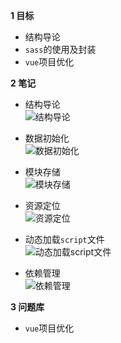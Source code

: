 
**1 目标**
* 结构导论  
* `sass`的使用及封装
* `vue`项目优化

**2 笔记**
* 结构导论  
  ![结构导论]()  

* 数据初始化  
  ![数据初始化]()

* 模块存储  
  ![模块存储]()  

* 资源定位  
  ![资源定位]()  

* 动态加载`script`文件  
  ![动态加载script文件]()  

* 依赖管理  
  ![依赖管理]()  

**3 问题库**  
* `vue`项目优化  